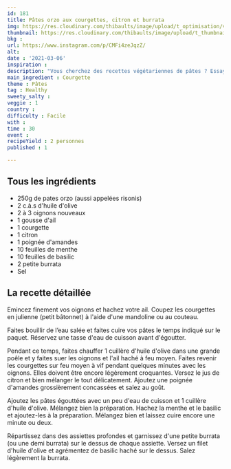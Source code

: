 ```yaml
---
id: 181
title: Pâtes orzo aux courgettes, citron et burrata
img: https://res.cloudinary.com/thibaults/image/upload/t_optimisation/v1615050681/Recipes/20210306_orzo_burrata_courgettes.jpg
thumbnail: https://res.cloudinary.com/thibaults/image/upload/t_thumbnail_josie/v1615050681/Recipes/20210306_orzo_burrata_courgettes.jpg
bkg : 
url: https://www.instagram.com/p/CMFi4zeJqzZ/
alt: 
date : '2021-03-06'
inspiration : 
description: "Vous cherchez des recettes végétariennes de pâtes ? Essayez ces pâtes orzo aux courgettes, citron et burrata"
main_ingredient : Courgette
theme : Pâtes
tag : Healthy
sweety_salty : 
veggie : 1
country : 
difficulty : Facile
with : 
time : 30
event : 
recipeYield : 2 personnes
published : 1

---
```


## Tous les ingrédients
- 250g de pates orzo (aussi appelées risonis)
- 2 c.à.s d'huile d'olive
- 2 à 3 oignons nouveaux
- 1 gousse d'ail
- 1 courgette
- 1 citron
- 1 poignée d'amandes
- 10 feuilles de menthe
- 10 feuilles de basilic
- 2 petite burrata
- Sel

## La recette détaillée
Emincez finement vos oignons et hachez votre ail. Coupez les courgettes en julienne (petit bâtonnet) à l'aide d'une mandoline ou au couteau.

Faites bouillir de l’eau salée et faites cuire vos pâtes le temps indiqué sur le paquet. Réservez une tasse d'eau de cuisson avant d'égoutter.

Pendant ce temps, faites chauffer 1 cuillère d'huile d'olive dans une grande poêle et y faites suer les oignons et l'ail haché à feu moyen. Faites revenir les courgettes sur feu moyen à vif pendant quelques minutes avec les oignons. Elles doivent être encore légèrement croquantes. Versez le jus de citron et bien mélanger le tout délicatement. Ajoutez une poignée d'amandes grossièrement concassées et salez au goût.

Ajoutez les pâtes égouttées avec un peu d'eau de cuisson et 1 cuillère d'huile d'olive. Mélangez bien la préparation. Hachez la menthe et le basilic et ajoutez-les à la préparation. Mélangez bien et laissez cuire encore une minute ou deux.

Répartissez dans des assiettes profondes et garnissez d'une petite burrata (ou une demi burrata) sur le dessus de chaque assiette. Versez un filet d'huile d'olive et agrémentez de basilic haché sur le dessus. Salez légèrement la burrata.